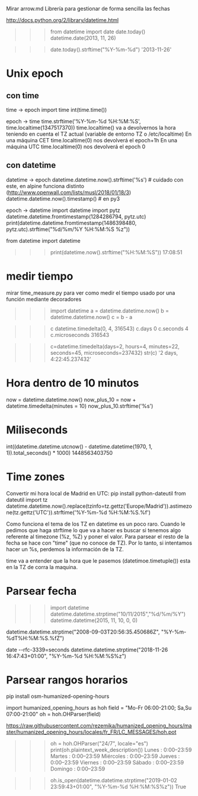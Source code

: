 Mirar arrow.md
Librería para gestionar de forma sencilla las fechas





http://docs.python.org/2/library/datetime.html

>>> from datetime import date
>>> date.today()
datetime.date(2013, 11, 26)

>>> date.today().strftime("%Y-%m-%d")
'2013-11-26'


# Unix epoch

## con time
time -> epoch
import time
int(time.time())

epoch -> time
time.strftime('%Y-%m-%d %H:%M:%S', time.localtime(1347517370))
time.localtime() va a devolvernos la hora teniendo en cuenta el TZ actual (variable de entorno TZ o /etc/localtime)
En una máquina CET time.localtime(0) nos devolverá el epoch+1h
En una máquina UTC time.localtime(0) nos devolverá el epoch 0



## con datetime
datetime -> epoch
datetime.datetime.now().strftime('%s')  # cuidado con este, en alpine funciona distinto (http://www.openwall.com/lists/musl/2018/01/18/3)
datetime.datetime.now().timestamp()  # en py3

epoch -> datetime
import datetime
import pytz
datetime.datetime.fromtimestamp(1284286794, pytz.utc)
print(datetime.datetime.fromtimestamp(1486398480, pytz.utc).strftime("%d/%m/%Y %H:%M:%S %z"))


from datetime import datetime
>>> print(datetime.now().strftime("%H:%M:%S"))
17:08:51

# medir tiempo
mirar time_measure.py para ver como medir el tiempo usado por una función mediante decoradores

>>> import datetime
>>> a = datetime.datetime.now()
>>> b = datetime.datetime.now()
>>> c = b - a

>>> c
datetime.timedelta(0, 4, 316543)
>>> c.days
0
>>> c.seconds
4
>>> c.microseconds
316543


>>> c=datetime.timedelta(days=2, hours=4, minutes=22, seconds=45,  microseconds=237432)
>>> str(c)
'2 days, 4:22:45.237432'


# Hora dentro de 10 minutos
now = datetime.datetime.now()
now_plus_10 = now + datetime.timedelta(minutes = 10)
now_plus_10.strftime('%s')


# Miliseconds
int((datetime.datetime.utcnow() - datetime.datetime(1970, 1, 1)).total_seconds() * 1000)
1448563403750


# Time zones
Convertir mi hora local de Madrid en UTC:
pip install python-dateutil
from dateutil import tz
datetime.datetime.now().replace(tzinfo=tz.gettz('Europe/Madrid')).astimezone(tz.gettz('UTC')).strftime('%Y-%m-%d %H:%M:%S.%f')

Como funciona el tema de los TZ en datetime es un poco raro.
Cuando le pedimos que haga strftime lo que va a hacer es buscar si tenemos algo referente al timezone (%z, %Z) y poner el valor.
Para parsear el resto de la fecha se hace con "time" (que no conoce de TZ).
Por lo tanto, si intentamos hacer un %s, perdemos la información de la TZ.

time va a entender que la hora que le pasemos (datetimoe.timetuple()) esta en la TZ de corra la maquina.


# Parsear fecha
>>> import datetime
>>> datetime.datetime.strptime("10/11/2015","%d/%m/%Y")
datetime.datetime(2015, 11, 10, 0, 0)

datetime.datetime.strptime("2008-09-03T20:56:35.450686Z", "%Y-%m-%dT%H:%M:%S.%fZ")


date --rfc-3339=seconds
datetime.datetime.strptime("2018-11-26 16:47:43+01:00", "%Y-%m-%d %H:%M:%S%z")



# Parsear rangos horarios
pip install osm-humanized-opening-hours

import humanized_opening_hours as hoh
field = "Mo-Fr 06:00-21:00; Sa,Su 07:00-21:00"
oh = hoh.OHParser(field)


https://raw.githubusercontent.com/rezemika/humanized_opening_hours/master/humanized_opening_hours/locales/fr_FR/LC_MESSAGES/hoh.pot<Paste>
>>> oh = hoh.OHParser("24/7", locale="es")
>>> print(oh.plaintext_week_description())
Lunes : 0:00–23:59
Martes : 0:00–23:59
Miércoles : 0:00–23:59
Jueves : 0:00–23:59
Viernes : 0:00–23:59
Sábado : 0:00–23:59
Domingo : 0:00–23:59

>>> oh.is_open(datetime.datetime.strptime("2019-01-02 23:59:43+01:00", "%Y-%m-%d %H:%M:%S%z"))
True
